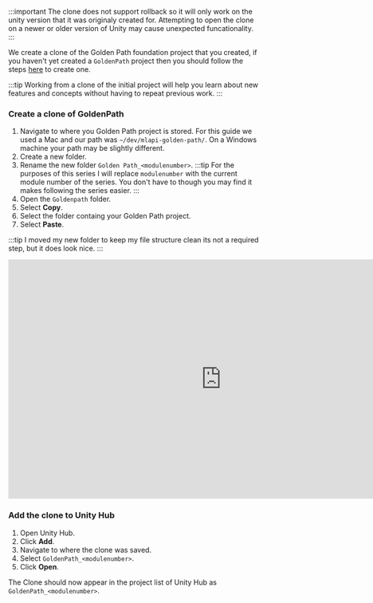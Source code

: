 
:::important
The clone does not support rollback so it will only work on the unity version that it was originaly created for. Attempting to open the clone on a newer or older version of Unity may cause unexpected funcationality.
:::

We  create a clone of the Golden Path foundation project that you created, if you haven't yet created a `GoldenPath` project then you should follow the steps [here](goldenpath_foundation_module) to create one.

:::tip
 Working from a clone of the initial project will help you learn about new features and concepts without having to repeat  previous work.
:::
 
### Create a clone of GoldenPath

1. Navigate to where you Golden Path project is stored. For this guide we used a Mac and our path was `~/dev/mlapi-golden-path/`. On a Windows machine your path may be slightly different.
1. Create a new folder.
1. Rename the new folder  `Golden Path_<modulenumber>`. 
   :::tip
   For the purposes of this series I will replace `modulenumber`  with the current module number of the series. You don't have to though you may find it makes following the series easier.
   ::: 
1. Open the `Goldenpath` folder.
1. Select **Copy**.
1. Select the folder containg your Golden Path project.
1. Select **Paste**.

:::tip
I moved my new folder to keep my file structure clean its not a required step, but it does look nice.
:::

<iframe src="https://www.youtube.com/embed/xbJiYNx1uNg?playlist=xbJiYNx1uNg&loop=1&&autoplay=0&controls=1&showinfo=0&mute=1"   width="854px"
        height="480px" className="video-container" frameborder="0" position="relative" allow="accelerometer; autoplay; loop; playlist; clipboard-write; encrypted-media; gyroscope; picture-in-picture"  allowfullscreen=""></iframe>

### Add the clone to Unity Hub

1. Open Unity Hub.
1. Click **Add**.
1. Navigate to where the clone was saved.
1. Select `GoldenPath_<modulenumber>`.
1. Click **Open**.

The Clone should now appear in the project list of Unity Hub as `GoldenPath_<modulenumber>`.

